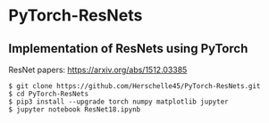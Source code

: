 # PyTorch-ResNets
## Implementation of ResNets using PyTorch 
ResNet papers: https://arxiv.org/abs/1512.03385
``` 
$ git clone https://github.com/Herschelle45/PyTorch-ResNets.git
$ cd PyTorch-ResNets
$ pip3 install --upgrade torch numpy matplotlib jupyter
$ jupyter notebook ResNet18.ipynb

